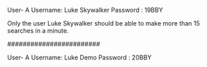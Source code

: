 

User- A
Username: Luke Skywalker
Password : 19BBY

Only the user Luke Skywalker should be able to make more than 15 searches in a minute.

########################


User- A
Username: Luke Demo
Password : 20BBY
